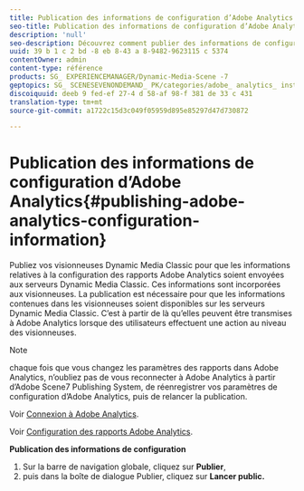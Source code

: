 ```yaml
---
title: Publication des informations de configuration d’Adobe Analytics
seo-title: Publication des informations de configuration d’Adobe Analytics
description: 'null'
seo-description: Découvrez comment publier des informations de configuration Adobe Analytics.
uuid: 39 b 1 c 2 bd -8 eb 8-43 a 8-9482-9623115 c 5374
contentOwner: admin
content-type: référence
products: SG_ EXPERIENCEMANAGER/Dynamic-Media-Scene -7
geptopics: SG_ SCENESEVENONDEMAND_ PK/categories/adobe_ analytics_ instrumentation_ kit
discoiquuid: deeb 9 fed-ef 27-4 d 58-af 98-f 381 de 33 c 431
translation-type: tm+mt
source-git-commit: a1722c15d3c049f05959d895e85297d47d730872

---
```



# Publication des informations de configuration d’Adobe Analytics{#publishing-adobe-analytics-configuration-information}

Publiez vos visionneuses Dynamic Media Classic pour que les informations relatives à la configuration des rapports Adobe Analytics soient envoyées aux serveurs Dynamic Media Classic. Ces informations sont incorporées aux visionneuses. La publication est nécessaire pour que les informations contenues dans les visionneuses soient disponibles sur les serveurs Dynamic Media Classic. C’est à partir de là qu’elles peuvent être transmises à Adobe Analytics lorsque des utilisateurs effectuent une action au niveau des visionneuses.

>[!NOTE]
>
>chaque fois que vous changez les paramètres des rapports dans Adobe Analytics, n’oubliez pas de vous reconnecter à Adobe Analytics à partir d’Adobe Scene7 Publishing System, de réenregistrer vos paramètres de configuration d’Adobe Analytics, puis de relancer la publication.

Voir [Connexion à Adobe Analytics](log-analytics.md#log_in_to_adobe_analytics).

Voir [Configuration des rapports Adobe Analytics](configuring-analytics-reports.md#configuring_adobe_analytics_reports).

**Publication des informations de configuration**

1. Sur la barre de navigation globale, cliquez sur **Publier**, 
1. puis dans la boîte de dialogue Publier, cliquez sur **Lancer public.**

